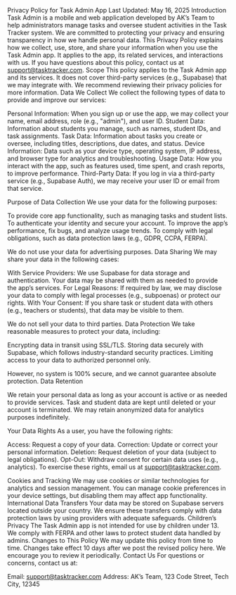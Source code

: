 Privacy Policy for Task Admin App
Last Updated: May 16, 2025
Introduction
Task Admin is a mobile and web application developed by AK’s Team to help administrators manage tasks and oversee student activities in the Task Tracker system. We are committed to protecting your privacy and ensuring transparency in how we handle personal data. This Privacy Policy explains how we collect, use, store, and share your information when you use the Task Admin app. It applies to the app, its related services, and interactions with us.
If you have questions about this policy, contact us at support@tasktracker.com.
Scope
This policy applies to the Task Admin app and its services. It does not cover third-party services (e.g., Supabase) that we may integrate with. We recommend reviewing their privacy policies for more information.
Data We Collect
We collect the following types of data to provide and improve our services:

Personal Information: When you sign up or use the app, we may collect your name, email address, role (e.g., "admin"), and user ID.
Student Data: Information about students you manage, such as names, student IDs, and task assignments.
Task Data: Information about tasks you create or oversee, including titles, descriptions, due dates, and status.
Device Information: Data such as your device type, operating system, IP address, and browser type for analytics and troubleshooting.
Usage Data: How you interact with the app, such as features used, time spent, and crash reports, to improve performance.
Third-Party Data: If you log in via a third-party service (e.g., Supabase Auth), we may receive your user ID or email from that service.

Purpose of Data Collection
We use your data for the following purposes:

To provide core app functionality, such as managing tasks and student lists.
To authenticate your identity and secure your account.
To improve the app’s performance, fix bugs, and analyze usage trends.
To comply with legal obligations, such as data protection laws (e.g., GDPR, CCPA, FERPA).

We do not use your data for advertising purposes.
Data Sharing
We may share your data in the following cases:

With Service Providers: We use Supabase for data storage and authentication. Your data may be shared with them as needed to provide the app’s services.
For Legal Reasons: If required by law, we may disclose your data to comply with legal processes (e.g., subpoenas) or protect our rights.
With Your Consent: If you share task or student data with others (e.g., teachers or students), that data may be visible to them.

We do not sell your data to third parties.
Data Protection
We take reasonable measures to protect your data, including:

Encrypting data in transit using SSL/TLS.
Storing data securely with Supabase, which follows industry-standard security practices.
Limiting access to your data to authorized personnel only.

However, no system is 100% secure, and we cannot guarantee absolute protection.
Data Retention

We retain your personal data as long as your account is active or as needed to provide services.
Task and student data are kept until deleted or your account is terminated.
We may retain anonymized data for analytics purposes indefinitely.

Your Data Rights
As a user, you have the following rights:

Access: Request a copy of your data.
Correction: Update or correct your personal information.
Deletion: Request deletion of your data (subject to legal obligations).
Opt-Out: Withdraw consent for certain data uses (e.g., analytics).
To exercise these rights, email us at support@tasktracker.com.

Cookies and Tracking
We may use cookies or similar technologies for analytics and session management. You can manage cookie preferences in your device settings, but disabling them may affect app functionality.
International Data Transfers
Your data may be stored on Supabase servers located outside your country. We ensure these transfers comply with data protection laws by using providers with adequate safeguards.
Children’s Privacy
The Task Admin app is not intended for use by children under 13. We comply with FERPA and other laws to protect student data handled by admins.
Changes to This Policy
We may update this policy from time to time. Changes take effect 10 days after we post the revised policy here. We encourage you to review it periodically.
Contact Us
For questions or concerns, contact us at:

Email: support@tasktracker.com
Address: AK’s Team, 123 Code Street, Tech City, 12345


